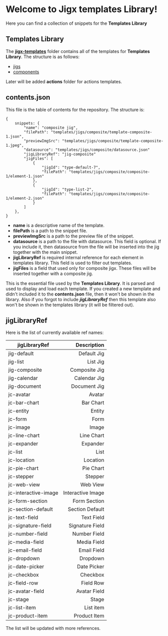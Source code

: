 # Welcome to Jigx templates Library!

Here you can find a collection of snippets for the **Templates Library**

## Templates Library

The **[jigx-templates](https://github.com/jigx-com/templates-library/tree/main/templates)** folder contains all of the templates for **Templates Library**. The structure is as follows:

- [jigs](https://github.com/jigx-com/templates-library/tree/main/templates/jigs)
- [components](https://github.com/jigx-com/templates-library/tree/main/templates/jigs)

Later will be added **actions** folder for actions templates.

## contents.json

This file is the table of contents for the repository. The structure is:

    {
        snippets: {
            "name": "composite jig",
            "filePath": "templates/jigs/composite/template-composite-1.json",
            "previewImgSrc": "templates/jigs/composite/template-composite-1.jpeg",
            "datasource": "templates/jigs/composite/datasource.json"
            "jigLibraryRef": "jig-composite"
            "jigFiles": [
                {
                    "jigId": "type-default-7",
                    "filePath": "templates/jigs/composite/composite-1/element-1.json"
                },
                {
                    "jigId": "type-list-2",
                    "filePath": "templates/jigs/composite/composite-1/element-2.json"
                }
            ]
        },
    }

- **name** is a descriptive name of the template.
- **filePath** is a path to the snippet file.
- **previewImgSrc** is a path to the preview file of the snippet.
- **datasource** is a path to the file with datasource. This field is optional. If you include it, then datasource from the file will be inserted into the jig together with the main snippet.
- **jigLibraryRef** is required internal reference for each element in templates library. This field is used to filter out templates.
- **jigFiles** is a field that used only for composite jigx. These files will be inserted together with a composite jig.

This is the essential file used by the **Templates Library**. It is parsed and used to display and load each template. If you created a new template and didn't included it to the **contents.json** file, then it won't be shown in the library. Also if you forgot to include **_jigLibraryRef_** then
this template also won't be shown in the templates library (it will be filtered out).

## jigLibraryRef

Here is the list of currently available ref names:

| jigLibraryRef        |       Description |
| -------------------- | ----------------: |
| jig-default          |       Default Jig |
| jig-list             |          List Jig |
| jig-composite        |     Composite Jig |
| jig-calendar         |      Calendar Jig |
| jig-document         |      Document Jig |
| jc-avatar            |            Avatar |
| jc-bar-chart         |         Bar Chart |
| jc-entity            |            Entity |
| jc-form              |              Form |
| jc-image             |             Image |
| jc-line-chart        |        Line Chart |
| jc-expander          |          Expander |
| jc-list              |              List |
| jc-location          |          Location |
| jc-pie-chart         |         Pie Chart |
| jc-stepper           |           Stepper |
| jc-web-view          |          Web View |
| jc-interactive-image | Interactive Image |
| jc-form-section      |      Form Section |
| jc-section-default   |   Section Default |
| jc-text-field        |        Text Field |
| jc-signature-field   |   Signature Field |
| jc-number-field      |      Number Field |
| jc-media-field       |       Media Field |
| jc-email-field       |       Email Field |
| jc-dropdown          |          Dropdown |
| jc-date-picker       |       Date Picker |
| jc-checkbox          |          Checkbox |
| jc-field-row         |         Field Row |
| jc-avatar-field      |      Avatar Field |
| jc-stage             |             Stage |
| jc-list-item         |         List item |
| jc-product-item      |      Product Item |

The list will be updated with more references.
